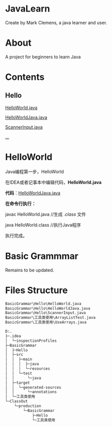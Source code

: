 # JavaLearn

Create by Mark Clemens, a java learner and user.


# About

A project for beginners to learn Java


# Contents

## Hello

[HelloWorld.java](./BasicGrammar/Hello/HelloWorld.java)

[HelloWorldJava.java](./BasicGrammar/Hello/HelloWorldJava.java)

[ScannerInput.java](./BasicGrammar/Hello/ScannerInput.java)

[...](./BasicGrammar/Hello)

# HelloWorld

Java编程第一步，HelloWorld

在IDEA或者记事本中编辑代码，**HelloWorld.java**

**代码**：[HelloWorldJava.java](./BasicGrammar/Hello/HelloWorldJava.java)

**在命令行执行：**

javac HelloWorld.java //生成 *.class* 文件

java HelloWorld.class //执行Java程序

执行完成。


# Basic Grammmar

Remains to be updated.


# Files Structure

```bash
BasicGrammar\Hello\HelloWorld.java
BasicGrammar\Hello\HelloWorldJava.java
BasicGrammar\Hello\ScannerInput.java
BasicGrammar\工具类使用\ArrayListTest.java
BasicGrammar\工具类使用\UseArrays.java
```

```bash
D:.
├─.idea
│  └─inspectionProfiles
├─BasicGrammar
│  ├─Hello
│  ├─src
│  │  ├─main
│  │  │  ├─java
│  │  │  └─resources
│  │  └─test
│  │      └─java
│  ├─target
│  │  └─generated-sources
│  │      └─annotations
│  └─工具类使用
└─ClassOut
    └─production
        └─BasicGrammar
            ├─Hello
            └─工具类使用
```